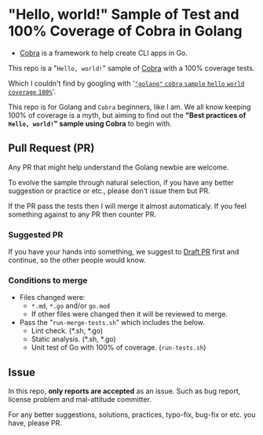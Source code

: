 # "Hello, world!" Sample of Test and 100% Coverage of Cobra in Golang

- [Cobra](https://cobra.dev/) is a framework to help create CLI apps in Go.

This repo is a "`Hello, world!`" sample of [Cobra](https://cobra.dev/) with a 100% coverage tests.

Which I couldn't find by googling with '[`"golang"` `cobra` `sample` `hello` `world` `coverage` `100%`](https://www.google.com/search?q=%22golang%22+cobra+sample+hello+world+coverage+100%)'.

This repo is for Golang and `Cobra` beginners, like I am. We all know keeping 100% of coverage is a myth, but aiming to find out the **"Best practices of `Hello, world!`" sample using Cobra** to begin with.

## Pull Request (PR)

Any PR that might help understand the Golang newbie are welcome.

To evolve the sample through natural selection, if you have any better suggestion or practice or etc., please don't issue them but PR.

If the PR pass the tests then I will merge it almost automaticaly. If you feel something against to any PR then counter PR.

### Suggested PR

If you have your hands into something, we suggest to [Draft PR](https://github.blog/2019-02-14-introducing-draft-pull-requests/) first and continue, so the other people would know.

### Conditions to merge

- Files changed were:
  - `*.md`, `*.go` and/or `go.mod`
  - If other files were changed then it will be reviewed to merge.
- Pass the "`run-merge-tests.sh`" which includes the below.
    - Lint check. (*.sh, *.go)
    - Static analysis. (*.sh, *.go)
    - Unit test of Go with 100% of coverage. (`run-tests.sh`)

## Issue

In this repo, **only reports are accepted** as an issue. Such as bug report, license problem and mal-attitude committer.

For any better suggestions, solutions, practices, typo-fix, bug-fix or etc. you have, please PR.
